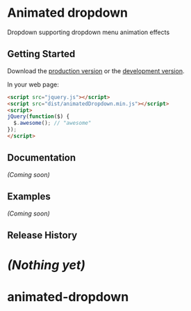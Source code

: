 # Animated dropdown

Dropdown supporting dropdown menu animation effects

## Getting Started
Download the [production version][min] or the [development version][max].

[min]: https://raw.github.com/schcrabicus/animated-dropdown/master/dist/animatedDropdown.min.js
[max]: https://raw.github.com/schcrabicus/animated-dropdown/master/dist/animatedDropdown.js

In your web page:

```html
<script src="jquery.js"></script>
<script src="dist/animatedDropdown.min.js"></script>
<script>
jQuery(function($) {
  $.awesome(); // "awesome"
});
</script>
```

## Documentation
_(Coming soon)_

## Examples
_(Coming soon)_

## Release History
_(Nothing yet)_
=======
animated-dropdown
=================